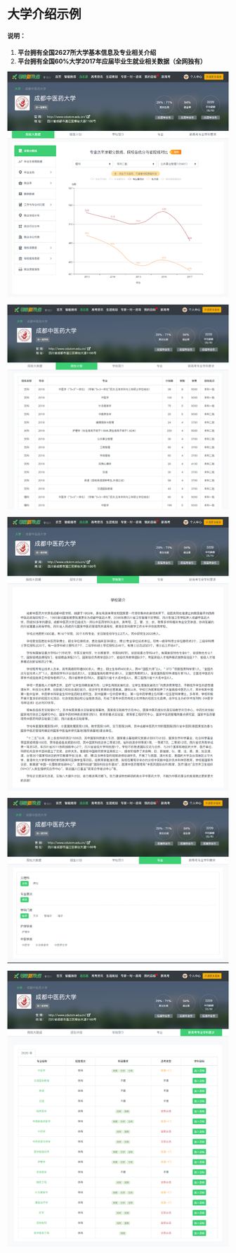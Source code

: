 # 大学介绍示例

#### 说明：

1. **平台拥有全国2627所大学基本信息及专业相关介绍**
2. **平台拥有全国60%大学2017年应届毕业生就业相关数据（全网独有）**

![](../.gitbook/assets/12.png)

![](../.gitbook/assets/13.png)

![](../.gitbook/assets/14.png)

![](../.gitbook/assets/15.png)

![](../.gitbook/assets/16.png)

